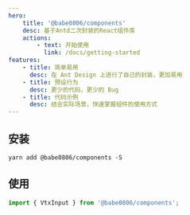 ```yaml
---
hero:
    title: '@babe0806/components'
    desc: 基于Antd二次封装的React组件库
    actions:
        - text: 开始使用
          link: /docs/getting-started
features:
    - title: 简单易用
      desc: 在 Ant Design 上进行了自己的封装，更加易用
    - title: 预设行为
      desc: 更少的代码，更少的 Bug
    - title: 代码示例
      desc: 结合实际场景，快速掌握组件的使用方式
---
```


## 安装

```shell
yarn add @babe0806/components -S
```

## 使用

```js
import { VtxInput } from '@babe0806/components';
```
